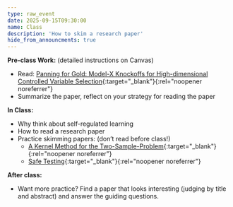 ```yaml
---
type: raw_event
date: 2025-09-15T09:30:00
name: Class
description: 'How to skim a research paper'
hide_from_announcments: true
---
```


**Pre-class Work:** (detailed instructions on Canvas)
* Read: [Panning for Gold: Model-X Knockoffs for High-dimensional Controlled Variable Selection](https://arxiv.org/abs/1610.02351){:target="_blank"}{:rel="noopener noreferrer"}
* Summarize the paper, reflect on your strategy for reading the paper

**In Class:** 
* Why think about self-regulated learning
* How to read a research paper
* Practice skimming papers: (don’t read before class!)
  * [A Kernel Method for the Two-Sample-Problem](https://proceedings.neurips.cc/paper_files/paper/2006/file/e9fb2eda3d9c55a0d89c98d6c54b5b3e-Paper.pdf){:target="_blank"}{:rel="noopener noreferrer"}
  * [Safe Testing](https://academic.oup.com/jrsssb/article/86/5/1091/7623686){:target="_blank"}{:rel="noopener noreferrer"}

**After class:**
* Want more practice? Find a paper that looks interesting (judging by title and abstract) and answer the guiding questions.